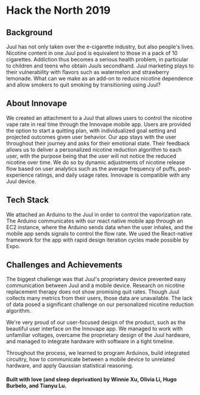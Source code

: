 # Hack the North 2019

## Background
Juul has not only taken over the e-cigarette industry, but also people's lives. Nicotine content in one Juul pod is equivalent to those in a pack of 10 cigarettes. Addiction thus becomes a serious health problem, in particular to children and teens who obtain Juuls secondhand. Juul marketing plays to their vulnerability with flavors such as watermelon and strawberry lemonade. What can we make as an add-on to reduce nicotine dependence and allow smokers to quit smoking by transitioning using Juul?

## About Innovape
We created an attachment to a Juul that allows users to control the nicotine vape rate in real time through the Innovape mobile app. Users are provided the option to start a quitting plan, with individualized goal setting and projected outcomes given user behavior. Our app stays with the user throughout their journey and asks for their emotional state. Their feedback allows us to deliver a personalized nicotine reduction algorithm to each user, with the purpose being that the user will not notice the reduced nicotine over time. We do so by dynamic adjustments of nicotine release flow based on user analytics such as the average frequency of puffs, post-experience ratings, and daily usage rates. Innovape is compatible with any Juul device.

## Tech Stack
We attached an Arduino to the Juul in order to control the vaporization rate. The Arduino communicates with our react native mobile app through an EC2 instance, where the Arduino sends data when the user inhales, and the mobile app sends signals to control the flow rate. We used the React-native framework for the app with rapid design iteration cycles made possible by Expo.

## Challenges and Achievements
The biggest challenge was that Juul's proprietary device prevented easy communication between Juul and a mobile device. Research on nicotine replacement therapy does not show promising quit rates. Though Juul collects many metrics from their users, those data are unavailable. The lack of data posed a significant challenge on our personalized nicotine reduction algorithm.

We're very proud of our user-focused design of the product, such as the beautiful user interface on the Innovape app. We managed to work with unfamiliar voltages, overcame the proprietary design of the Juul hardware, and managed to integrate hardware with software in a tight timeline.

Throughout the process, we learned to program Arduinos, build integrated circuitry, how to communicate between a mobile device to unrelated hardware, and apply Gaussian statistical reasoning.

#### Built with love (and sleep deprivation) by Winnie Xu, Olivia Li, Hugo Burbelo, and Tianyu Lu.
